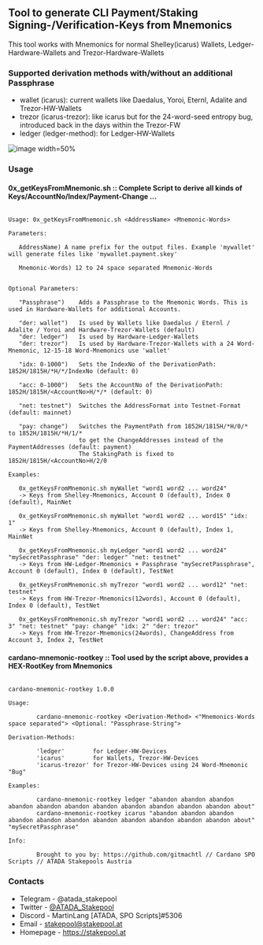## Tool to generate CLI Payment/Staking Signing-/Verification-Keys from Mnemonics

This tool works with Mnemonics for normal Shelley(icarus) Wallets, Ledger-Hardware-Wallets and Trezor-Hardware-Wallets

### Supported derivation methods with/without an additional Passphrase

* wallet (icarus): current wallets like Daedalus, Yoroi, Eternl, Adalite and Trezor-HW-Wallets
* trezor (icarus-trezor): like icarus but for the 24-word-seed entropy bug, introduced back in the days within the Trezor-FW
* ledger (ledger-method): for Ledger-HW-Wallets

![image width=50%](https://user-images.githubusercontent.com/47434720/184905413-a9908236-8f9d-4693-8172-29710b1e8e3e.png)


### Usage

#### 0x_getKeysFromMnemonic.sh :: Complete Script to derive all kinds of Keys/AccountNo/Index/Payment-Change ...

``` console

Usage: 0x_getKeysFromMnemonic.sh <AddressName> <Mnemonic-Words>

Parameters:

   AddressName) A name prefix for the output files. Example 'mywallet' will generate files like 'mywallet.payment.skey'

   Mnemonic-Words) 12 to 24 space separated Mnemonic-Words


Optional Parameters:

   "Passphrase")    Adds a Passphrase to the Mnemonic Words. This is used in Hardware-Wallets for additional Accounts.

   "der: wallet")   Is used by Wallets like Daedalus / Eternl / Adalite / Yoroi and Hardware-Trezor-Wallets (default)
   "der: ledger")   Is used by Hardware-Ledger-Wallets
   "der: trezor")   Is used by Hardware-Trezor-Wallets with a 24 Word-Mnemonic, 12-15-18 Word-Mnemonics use 'wallet'

   "idx: 0-1000")   Sets the IndexNo of the DerivationPath: 1852H/1815H/*H/*/IndexNo (default: 0)

   "acc: 0-1000")   Sets the AccountNo of the DerivationPath: 1852H/1815H/<AccountNo>H/*/* (default: 0)

   "net: testnet")  Switches the AddressFormat into Testnet-Format (default: mainnet)

   "pay: change")   Switches the PaymentPath from 1852H/1815H/*H/0/* to 1852H/1815H/*H/1/*
                    to get the ChangeAddresses instead of the PaymentAddresses (default: payment)
                    The StakingPath is fixed to 1852H/1815H/<AccountNo>H/2/0

Examples:

   0x_getKeysFromMnemonic.sh myWallet "word1 word2 ... word24"
   -> Keys from Shelley-Mnemonics, Account 0 (default), Index 0 (default), MainNet

   0x_getKeysFromMnemonic.sh myWallet "word1 word2 ... word15" "idx: 1"
   -> Keys from Shelley-Mnemonics, Account 0 (default), Index 1, MainNet

   0x_getKeysFromMnemonic.sh myLedger "word1 word2 ... word24" "mySecretPassphrase" "der: ledger" "net: testnet"
   -> Keys from HW-Ledger-Mnemonics + Passphrase "mySecretPassphrase", Account 0 (default), Index 0 (default), TestNet

   0x_getKeysFromMnemonic.sh myTrezor "word1 word2 ... word12" "net: testnet"
   -> Keys from HW-Trezor-Mnemonics(12words), Account 0 (default), Index 0 (default), TestNet

   0x_getKeysFromMnemonic.sh myTrezor "word1 word2 ... word24" "acc: 3" "net: testnet" "pay: change" "idx: 2" "der: trezor"
   -> Keys from HW-Trezor-Mnemonics(24words), ChangeAddress from Account 3, Index 2, TestNet

```

#### cardano-mnemonic-rootkey :: Tool used by the script above, provides a HEX-RootKey from Mnemonics

``` console

cardano-mnemonic-rootkey 1.0.0

Usage:

        cardano-mnemonic-rootkey <Derivation-Method> <"Mnemonics-Words space separated"> <Optional: "Passphrase-String">

Derivation-Methods:

        'ledger'        for Ledger-HW-Devices
        'icarus'        for Wallets, Trezor-HW-Devices
        'icarus-trezor' for Trezor-HW-Devices using 24 Word-Mnemonic "Bug"

Examples:

        cardano-mnemonic-rootkey ledger "abandon abandon abandon abandon abandon abandon abandon abandon abandon abandon abandon about"
        cardano-mnemonic-rootkey icarus "abandon abandon abandon abandon abandon abandon abandon abandon abandon abandon abandon about" "mySecretPassphrase"

Info:

        Brought to you by: https://github.com/gitmachtl // Cardano SPO Scripts // ATADA Stakepools Austria

```

### Contacts

* Telegram - @atada_stakepool<br>
* Twitter - [@ATADA_Stakepool](https://twitter.com/ATADA_Stakepool)<br>
* Discord - MartinLang \[ATADA, SPO Scripts\]#5306
* Email - stakepool@stakepool.at<br>
* Homepage - https://stakepool.at
